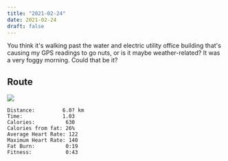 ```yaml
---
title: "2021-02-24"
date: 2021-02-24
draft: false
---
```


You think it's walking past the water and electric utility office building that's causing my GPS readings to go nuts, or is it maybe weather-related?  It was a very foggy morning.  Could that be it?

## Route

![](/20210224.jpg)  

```
Distance:         6.0? km
Time:             1.03 
Calories:          630  
Calories from fat: 26%
Average Heart Rate: 122 
Maximum Heart Rate: 140
Fat Burn:          0:19
Fitness:           0:43
```
